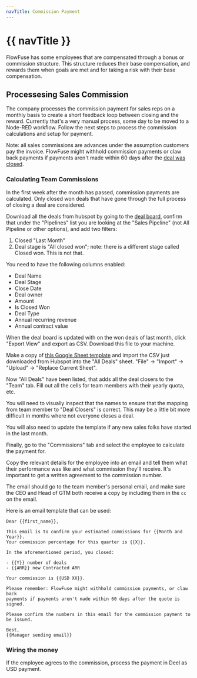 ```yaml
---
navTitle: Commission Payment
---
```


# {{ navTitle }}

FlowFuse has some employees that are compensated through a bonus or commission
structure. This structure reduces their base compensation, and rewards them when
goals are met and for taking a risk with their base compensation.

## Processesing Sales Commission

The company processes the commission payment for sales reps on a monthly basis
to create a short feedback loop between closing and the reward. Currently that's
a very manual process, some day to be moved to a Node-RED workflow. Follow the
next steps to process the commission calculations and setup for payment.

Note: all sales commissions are advances under the assumption customers pay the
invoice. FlowFuse might withhold commission payments or claw back payments if
payments aren't made within 60 days after the
[deal was closed](/handbook/sales/engagements/#closing-a-deal).

### Calculating Team Commissions

In the first week after the month has passed, commission payments are
calculated. Only closed won deals that have gone through the full process of
closing a deal are considered.

Download all the deals from hubspot by going to the
[deal board](https://app-eu1.hubspot.com/contacts/26586079/objects/0-3/views/all/list),
confirm that under the "Pipelines" list you are looking at the "Sales Pipeline" (not All Pipeline or other options),
and add two filters:

1. Closed "Last Month"
1. Deal stage is "All closed won"; note: there is a different stage called Closed won. This is not that.
   
You need to have the following columns enabled:
   * Deal Name
   * Deal Stage
   * Close Date
   * Deal owner
   * Amount
   * Is Closed Won
   * Deal Type
   * Annual recurring revenue
   * Annual contract value

When the deal board is updated with on the won deals of last month, 
click "Export View" and export as CSV. Download this file
to your machine.

Make a copy of
[this Google Sheet template](https://docs.google.com/spreadsheets/d/1fBq4g4W26M3k-uUOg5p4D2mYUyBPP8EbdtPLwuQ5RPI/)
and import the CSV just downloaded from Hubspot into the "All Deals" sheet.
"File" -> "Import" -> "Upload" -> "Replace Current Sheet".

Now "All Deals" have been listed, that adds all the deal closers to the "Team"
tab. Fill out all the cells for team members with their yearly quota, etc.

You will need to visually inspect that the names to ensure that the mapping 
from team member to "Deal Closers" is correct. This may be a little bit more
difficult in months where not everyone closes a deal.

You will also need to update the template if any new sales folks have started
in the last month.

Finally, go to the "Commissions" tab and select the employee to calculate the
payment for.

Copy the relevant details for the employee into an email and tell them what
their performance was like and what commission they'll receive. It's important
to get a written agreement to the commission number. 

The email should go to the team member's personal email, and make sure the CEO
and Head of GTM both receive a copy by including them in the `cc` on the email. 

Here is an email template that can be used:

```
Dear {{first_name}},

This email is to confirm your estimated commissions for {{Month and Year}}. 
Your commission percentage for this quarter is {{X}}. 

In the aforementioned period, you closed:

- {{Y}} number of deals
- {{ARR}} new Contracted ARR

Your commission is {{USD XX}}.

Please remember: FlowFuse might withhold commission payments, or claw back
payments if payments aren't made within 60 days after the quote is signed.

Please confirm the numbers in this email for the commission payment to be issued.

Best, 
{{Manager sending email}}

```

### Wiring the money

If the employee agrees to the commission, process the payment in Deel as USD payment.
